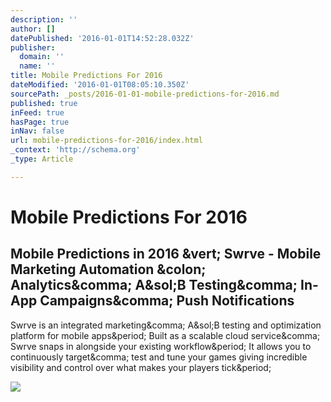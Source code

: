```yaml
---
description: ''
author: []
datePublished: '2016-01-01T14:52:28.032Z'
publisher:
  domain: ''
  name: ''
title: Mobile Predictions For 2016
dateModified: '2016-01-01T08:05:10.350Z'
sourcePath: _posts/2016-01-01-mobile-predictions-for-2016.md
published: true
inFeed: true
hasPage: true
inNav: false
url: mobile-predictions-for-2016/index.html
_context: 'http://schema.org'
_type: Article

---
```

# Mobile Predictions For 2016

<article style=""><h1>Mobile Predictions in 2016 &amp;vert; Swrve - Mobile Marketing Automation &amp;colon; Analytics&amp;comma; A&amp;sol;B Testing&amp;comma; In-App Campaigns&amp;comma; Push Notifications</h1><p>Swrve is an integrated marketing&amp;comma; A&amp;sol;B testing and optimization platform for mobile apps&amp;period; Built as a scalable cloud service&amp;comma; Swrve snaps in alongside your existing workflow&amp;period; It allows you to continuously target&amp;comma; test and tune your games giving incredible visibility and control over what makes your players tick&amp;period;</p><img src="https://www.swrve.com/images/swrve-share.jpg" /></article>
